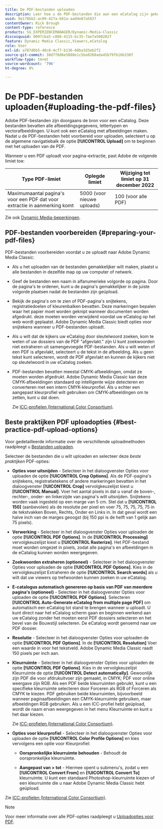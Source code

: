 ```yaml
---
title: De PDF-bestanden uploaden
description: Leer hoe u de PDF-bestanden die aan een eCatalog zijn gekoppeld, uploadt naar Adobe Dynamic Media Classic.
uuid: 9e178bb2-ac09-427a-b61a-aad4e87a5837
contentOwner: Rick Brough
content-type: reference
products: SG_EXPERIENCEMANAGER/Dynamic-Media-Classic
discoiquuid: 0097cba5-c886-4115-bc35-7ae7a500202f
feature: Dynamic Media Classic,Viewers,eCatalog
role: User
exl-id: a787d6b5-48c8-4cf7-b136-60ba3d3eb2f2
source-git-commit: 38d7f8d6e5888e1c5ba9260ada45b79fb16b338f
workflow-type: tm+mt
source-wordcount: '796'
ht-degree: 0%

---
```


# De PDF-bestanden uploaden{#uploading-the-pdf-files}

Adobe PDF-bestanden zijn doorgaans de bron voor een eCatalog. Deze bestanden bevatten alle afbeeldingsgegevens, lettertypen en vectorafbeeldingen. U kunt ook een eCatalog met afbeeldingen maken. Nadat u de PDF-bestanden hebt voorbereid voor uploaden, selecteert u op de algemene navigatiebalk de optie **[!UICONTROL Upload]** om te beginnen met het uploaden van de PDF.

Wanneer u een PDF uploadt voor pagina-extractie, past Adobe de volgende limiet toe:

| Type PDF-limiet | Oplegde limiet | Wijziging tot limiet op 31 december 2022 |
| --- | --- | --- |
| Maximumaantal pagina&#39;s voor een PDF dat voor extractie in aanmerking komt | 5000 (voor nieuwe uploads) | 100 (voor alle PDF) |

Zie ook [Dynamic Media-beperkingen](/help/using/limitations.md).

## PDF-bestanden voorbereiden {#preparing-your-pdf-files}

PDF-bestanden voorbereiden voordat u ze uploadt naar Adobe Dynamic Media Classic:

* Als u het uploaden van de bestanden gemakkelijker wilt maken, plaatst u alle bestanden in dezelfde map op uw computer of netwerk.
* Geef de bestanden een naam in alfanumerieke volgorde op pagina. Door de pagina&#39;s te ordenen, kunt u de pagina&#39;s gemakkelijker in de juiste volgorde plaatsen nadat de bestanden zijn geüpload.
* Bekijk de pagina&#39;s om te zien of PDF-pagina&#39;s snijtekens, registratiedoelen of kleurenbalken bevatten. Deze markeringen bepalen waar het papier moet worden geknipt wanneer documenten worden afgedrukt. deze moeten worden verwijderd voordat uw eCatalog op het web wordt geplaatst. Adobe Dynamic Media Classic biedt opties voor snijtekens wanneer u PDF-bestanden uploadt.
* Als u wilt dat de kijkers uw eCatalog door sleutelwoord zoeken, kom te weten of uw dossiers van de PDF &quot;afgevlakt.&quot; zijn U kunt zoekwoorden niet extraheren uit samengevoegde PDF-bestanden. Als u wilt weten of een PDF is afgevlakt, selecteert u de tekst in de afbeelding. Als u geen tekst kunt selecteren, wordt de PDF afgevlakt en kunnen de kijkers niet op sleutelwoord in uw eCatalog zoeken.
* PDF-bestanden bevatten meestal CMYK-afbeeldingen, omdat ze moeten worden afgedrukt. Adobe Dynamic Media Classic kan deze CMYK-afbeeldingen standaard op intelligente wijze detecteren en converteren met een intern CMYK-kleurprofiel. Als u echter een aangepast kleurprofiel wilt gebruiken om CMYK-afbeeldingen om te zetten, kunt u dat doen.

   Zie [ICC-profielen (International Color Consortium)](icc-profiles.md#icc_profiles).

## Beste praktijken PDF uploadopties {#best-practice-pdf-upload-options}

Voor gedetailleerde informatie over de verschillende uploadmethoden raadpleegt u [Bestanden uploaden](uploading-files.md#uploading_your_files).

Selecteer de bestanden die u wilt uploaden en selecteer deze *beste praktijken* PDF-opties:

* **Opties voor uitsnijden** - Selecteer in het dialoogvenster Opties voor uploaden de optie **[!UICONTROL Crop Options]**. Als de PDF-pagina&#39;s snijtekens, registratietekens of andere markeringen bevatten in het dialoogvenster **[!UICONTROL Crop]** vervolgkeuzelijst kiest u **[!UICONTROL Manual]**. Voer het aantal pixels in dat u vanaf de boven-, rechter-, onder- en linkerzijde van pagina&#39;s wilt uitsnijden. Snijtekens worden vaak ingesteld op een marge van 5 cm. Stel dat u **[!UICONTROL 150]** (aanbevolen) als de resolutie per pixel en voer 75, 75, 75, 75, 75 in de tekstvakken Boven, Rechts, Onder en Links in. In dat geval wordt een halve inch van de marges geoogst (bij 150 ppi is de helft van 1 gelijk aan 75 pixels).

* **Verwerking** - Selecteer in het dialoogvenster Opties voor uploaden de optie **[!UICONTROL PDF Options]**. In de **[!UICONTROL Processing]** vervolgkeuzelijst kiest u **[!UICONTROL Rasterize]**. Het PDF-bestand moet worden omgezet in pixels, zodat alle pagina&#39;s en afbeeldingen in de eCatalog kunnen worden weergegeven.

* **Zoekwoorden extraheren (optioneel)** - Selecteer in het dialoogvenster Opties voor uploaden de optie **[!UICONTROL PDF Options]**. Kies in de vervolgkeuzelijst Extraheren de optie **[!UICONTROL Search words]** als u wilt dat uw viewers op trefwoorden kunnen zoeken in uw eCatalog.

* **E-catalogus automatisch genereren op basis van PDF van meerdere pagina&#39;s (optioneel)** - Selecteer in het dialoogvenster Opties voor uploaden de optie **[!UICONTROL PDF Options]**. Selecteren **[!UICONTROL Auto-Generate eCatalog from multiple page PDF]** om automatisch een eCatalog tot stand te brengen wanneer u uploadt. U kunt direct naar het eCatalog scherm gaan en beginnen werkend aan uw eCatalog zonder het moeten eerst PDF dossiers selecteren en het bevel van de Bouwstijl selecteren. De eCatalog wordt genoemd naar uw PDF dossier.

* **Resolutie** - Selecteer in het dialoogvenster Opties voor uploaden de optie **[!UICONTROL PDF Options]**. In de **[!UICONTROL Resolution]** Voer een waarde in voor het tekstveld. Adobe Dynamic Media Classic raadt 150 pixels per inch aan.

* **Kleurruimte** - Selecteer in het dialoogvenster Opties voor uploaden de optie **[!UICONTROL PDF Options]**. Kies in de vervolgkeuzelijst Kleurruimte de optie **[!UICONTROL Detect automatically]**. Gewoonlijk zijn PDF die voor afdrukuitvoer zijn gemaakt, in CMYK; PDF voor online weergave zijn RGB. Als een PDF beide kleurruimten gebruikt, kunt u een specifieke kleurruimte selecteren door Forceren als RGB of Forceren als CMYK te kiezen. PDF gebruiken beide kleurruimten, bijvoorbeeld wanneer paginaafbeeldingen een CMYK-kleurruimte gebruiken, maar afbeeldingen RGB gebruiken. Als u een ICC-profiel hebt geüpload, wordt de naam ervan weergegeven in het menu Kleurruimte en kunt u het daar kiezen.

   Zie [ICC-profielen (International Color Consortium)](/help/using/icc-profiles.md).

* **Opties voor kleurprofiel** - Selecteer in het dialoogvenster Opties voor uploaden de optie **[!UICONTROL Color Profile Options]** en kies vervolgens een optie voor Kleurprofiel:

   * **Oorspronkelijke kleurruimte behouden** - Behoudt de oorspronkelijke kleurruimte.

   * **Aangepast van > tot** - Hiermee opent u submenu&#39;s, zodat u een **[!UICONTROL Convert From]** en **[!UICONTROL Convert To]** kleurruimte. U kunt een standaard Photoshop-kleurruimte kiezen of een kleurruimte die u naar Adobe Dynamic Media Classic hebt geüpload.

<!-- * **Convert To SRGB** - Converts to SRGB (Standard Red Green Blue). SRGB is the recommended color space for displaying images on web pages. -->

Zie [ICC-profielen (International Color Consortium)](icc-profiles.md#icc_profiles).

>[!NOTE]
>
>Voor meer informatie over alle PDF-opties raadpleegt u [Uploadopties voor PDF](pdfs.md#pdf_upload_options).

